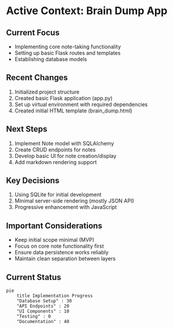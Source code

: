 # Active Context: Brain Dump App

## Current Focus
- Implementing core note-taking functionality
- Setting up basic Flask routes and templates
- Establishing database models

## Recent Changes
1. Initialized project structure
2. Created basic Flask application (app.py)
3. Set up virtual environment with required dependencies
4. Created initial HTML template (brain_dump.html)

## Next Steps
1. Implement Note model with SQLAlchemy
2. Create CRUD endpoints for notes
3. Develop basic UI for note creation/display
4. Add markdown rendering support

## Key Decisions
1. Using SQLite for initial development
2. Minimal server-side rendering (mostly JSON API)
3. Progressive enhancement with JavaScript

## Important Considerations
- Keep initial scope minimal (MVP)
- Focus on core note functionality first
- Ensure data persistence works reliably
- Maintain clean separation between layers

## Current Status
```mermaid
pie
    title Implementation Progress
    "Database Setup" : 30
    "API Endpoints" : 20
    "UI Components" : 10
    "Testing" : 0
    "Documentation" : 40
